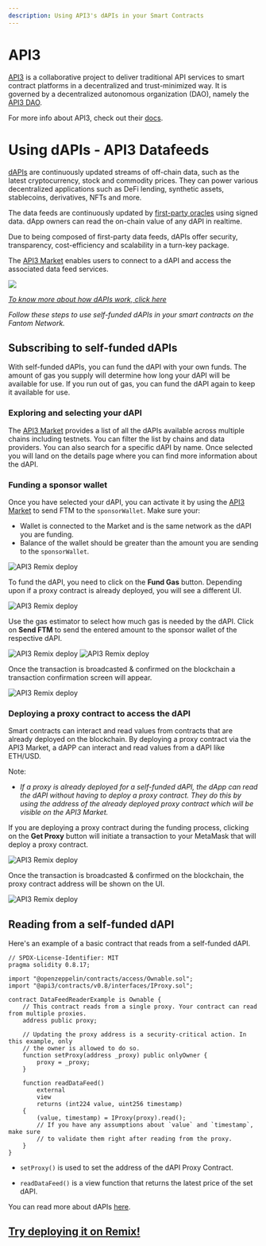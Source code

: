 ```yaml
---
description: Using API3's dAPIs in your Smart Contracts
---
```


# API3

[API3](https://api3.org/) is a collaborative project to deliver traditional API services to smart contract platforms in a decentralized and trust-minimized way. It is governed by a decentralized autonomous organization (DAO), namely the [API3 DAO](https://api3.org/dao).

For more info about API3, check out their [docs](https://docs.api3.org/).

# Using dAPIs - API3 Datafeeds

[dAPIs](https://docs.api3.org/dapis/) are continuously updated streams of off-chain data, such as the latest cryptocurrency, stock and commodity prices. They can power various decentralized applications such as DeFi lending, synthetic assets, stablecoins, derivatives, NFTs and more.

The data feeds are continuously updated by [first-party oracles](https://dapi-docs.api3.org/explore/introduction/first-party.html) using signed data. dApp owners can read the on-chain value of any dAPI in realtime.

Due to being composed of first-party data feeds, dAPIs offer security, transparency, cost-efficiency and scalability in a turn-key package.

The [API3 Market](https://market.api3.org/dapis) enables users to connect to a dAPI and access the associated data feed services.

![](/src/SS4.png)

[*To know more about how dAPIs work, click here*](https://dapi-docs.api3.org/explore/dapis/what-are-dapis.html)

<!-- ## Types of dAPIs

### Self-funded dAPIs
Self-funded dAPIs offer developers the opportunity to experience data feeds with
minimal up-front commitment, providing a low-risk option prior to using a
managed dAPIs.

### Managed dAPIs
Managed dAPIs are sourced from multiple first-party oracles and aggregated using
a median function. Compared to self-funded dAPIs, **managed dAPIs are monetized**,
as API3 requires payment in USDC on Ethereum Mainnet to operate them. -->

*Follow these steps to use self-funded dAPIs in your smart contracts on the Fantom Network.*
## Subscribing to self-funded dAPIs

With self-funded dAPIs, you can fund the dAPI with your own funds. The amount of gas you supply will determine how long your dAPI will be available for use. If you run out of gas, you can fund the dAPI again to keep it available for use.

### **Exploring and selecting your dAPI**

The [API3 Market](https://market.api3.org/dapis) provides a list of all the dAPIs available across multiple chains including testnets. You can filter the list by chains and data providers. You can also search for a specific dAPI by name. Once selected you will land on the details page where you can find more information about the dAPI.

### **Funding a sponsor wallet**

Once you have selected your dAPI, you can activate it by using the [API3 Market](https://market.api3.org/) to send FTM to the `sponsorWallet`. Make sure your:

- Wallet is connected to the Market and is the same network as the dAPI you are funding.
- Balance of the wallet should be greater than the amount you are sending to the `sponsorWallet`.

![API3 Remix deploy](/src/SS1.png)

To fund the dAPI, you need to click on the **Fund Gas** button. Depending upon if a proxy contract is already deployed, you will see a different UI.

![API3 Remix deploy](/src/SS8.png)

Use the gas estimator to select how much gas is needed by the dAPI. Click on **Send FTM** to send the entered amount to the sponsor wallet of the respective dAPI.

![API3 Remix deploy](/src/SS2.png)
![API3 Remix deploy](/src/SS3.png)

Once the transaction is broadcasted & confirmed on the blockchain a transaction confirmation screen will appear.

![API3 Remix deploy](/src/SS5.png)

### **Deploying a proxy contract to access the dAPI**

Smart contracts can interact and read values from contracts that are already deployed on the blockchain. By deploying a proxy contract via the API3 Market, a dAPP can interact and read values from a dAPI like ETH/USD.

Note:

- *If a proxy is already deployed for a self-funded dAPI, the dApp can read the dAPI without having to deploy a proxy contract. They do this by using the address of the already deployed proxy contract which will be visible on the API3 Market.*


If you are deploying a proxy contract during the funding process, clicking on the **Get Proxy** button will initiate a transaction to your MetaMask that will deploy a proxy contract.

![API3 Remix deploy](/src/SS6.png)

Once the transaction is broadcasted & confirmed on the blockchain, the proxy contract address will be shown on the UI.

![API3 Remix deploy](/src/SS7.png)


## Reading from a self-funded dAPI

Here's an example of a basic contract that reads from a self-funded dAPI.

```solidity
// SPDX-License-Identifier: MIT
pragma solidity 0.8.17;

import "@openzeppelin/contracts/access/Ownable.sol";
import "@api3/contracts/v0.8/interfaces/IProxy.sol";

contract DataFeedReaderExample is Ownable {
    // This contract reads from a single proxy. Your contract can read from multiple proxies.
    address public proxy;

    // Updating the proxy address is a security-critical action. In this example, only
    // the owner is allowed to do so.
    function setProxy(address _proxy) public onlyOwner {
        proxy = _proxy;
    }

    function readDataFeed()
        external
        view
        returns (int224 value, uint256 timestamp)
    {
        (value, timestamp) = IProxy(proxy).read();
        // If you have any assumptions about `value` and `timestamp`, make sure
        // to validate them right after reading from the proxy.
    }
}
```

- `setProxy()` is used to set the address of the dAPI Proxy Contract.

- `readDataFeed()` is a view function that returns the latest price of the set dAPI.

You can read more about dAPIs [here](https://dapi-docs.api3.org/). 

## [Try deploying it on Remix!](https://remix.ethereum.org/#url=https://gist.githubusercontent.com/vanshwassan/1ec4230956a78c73a00768180cba3649/raw/176b4a3781d55d6fb2d2ad380be0c26f412a7e3c/DapiReader.sol)

